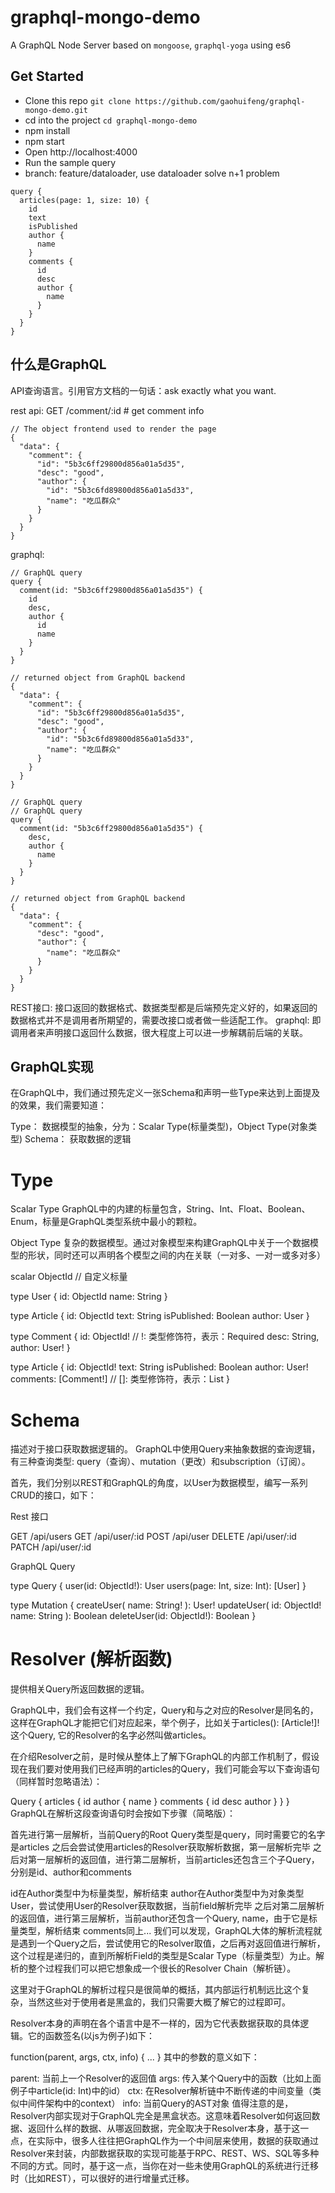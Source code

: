 # graphql-mongo-demo
A GraphQL Node Server based on `mongoose`, `graphql-yoga` using es6
## Get Started
- Clone this repo
`git clone https://github.com/gaohuifeng/graphql-mongo-demo.git`
- cd into the project
`cd graphql-mongo-demo`
- npm install
- npm start
- Open http://localhost:4000
- Run the sample query
- branch: feature/dataloader, use dataloader solve n+1 problem
```
query {
  articles(page: 1, size: 10) {
    id
    text
    isPublished
    author {
      name
    }
    comments {
      id
      desc
      author {
        name
      }
    }
  }
}
```


## 什么是GraphQL
API查询语言。引用官方文档的一句话：ask exactly what you want.

rest api:
GET /comment/:id # get comment info
```
// The object frontend used to render the page
{
  "data": {
    "comment": {
      "id": "5b3c6ff29800d856a01a5d35",
      "desc": "good",
      "author": {
        "id": "5b3c6fd89800d856a01a5d33",
        "name": "吃瓜群众"
      }
    }
  }
}
```

graphql:
```
// GraphQL query
query {
  comment(id: "5b3c6ff29800d856a01a5d35") {
    id
    desc,
    author {
      id
      name
    }
  }
}

// returned object from GraphQL backend
{
  "data": {
    "comment": {
      "id": "5b3c6ff29800d856a01a5d35",
      "desc": "good",
      "author": {
        "id": "5b3c6fd89800d856a01a5d33",
        "name": "吃瓜群众"
      }
    }
  }
}
```

```
// GraphQL query
// GraphQL query
query {
  comment(id: "5b3c6ff29800d856a01a5d35") {
    desc,
    author {
      name
    }
  }
}

// returned object from GraphQL backend
{
  "data": {
    "comment": {
      "desc": "good",
      "author": {
        "name": "吃瓜群众"
      }
    }
  }
}
```


REST接口: 接口返回的数据格式、数据类型都是后端预先定义好的，如果返回的数据格式并不是调用者所期望的，需要改接口或者做一些适配工作。
graphql: 即调用者来声明接口返回什么数据，很大程度上可以进一步解耦前后端的关联。


## GraphQL实现

在GraphQL中，我们通过预先定义一张Schema和声明一些Type来达到上面提及的效果，我们需要知道：

Type： 数据模型的抽象，分为：Scalar Type(标量类型)，Object Type(对象类型)
Schema： 获取数据的逻辑

# Type

Scalar Type
GraphQL中的内建的标量包含，String、Int、Float、Boolean、Enum，标量是GraphQL类型系统中最小的颗粒。

Object Type
复杂的数据模型。通过对象模型来构建GraphQL中关于一个数据模型的形状，同时还可以声明各个模型之间的内在关联（一对多、一对一或多对多）


scalar ObjectId  // 自定义标量

type User {
  id: ObjectId
  name: String
}

type Article {
  id: ObjectId
  text: String
  isPublished: Boolean
  author: User
}

type Comment {
  id: ObjectId! // !: 类型修饰符，表示：Required
  desc: String,
  author: User!
}

type Article {
  id: ObjectId!
  text: String
  isPublished: Boolean
  author: User!
  comments: [Comment!] // []: 类型修饰符，表示：List
}


# Schema
描述对于接口获取数据逻辑的。
GraphQL中使用Query来抽象数据的查询逻辑，有三种查询类型: query（查询）、mutation（更改）和subscription（订阅）。

首先，我们分别以REST和GraphQL的角度，以User为数据模型，编写一系列CRUD的接口，如下：

Rest 接口

GET /api/users
GET /api/user/:id
POST /api/user
DELETE /api/user/:id
PATCH /api/user/:id

GraphQL Query

type Query {
  user(id: ObjectId!): User
  users(page: Int, size: Int): [User]
}

type Mutation {
  createUser(
    name: String!
  ): User!
  updateUser(
    id: ObjectId!
    name: String
  ): Boolean
  deleteUser(id: ObjectId!): Boolean
}


# Resolver (解析函数)
提供相关Query所返回数据的逻辑。

GraphQL中，我们会有这样一个约定，Query和与之对应的Resolver是同名的，这样在GraphQL才能把它们对应起来，举个例子，比如关于articles(): [Article!]!这个Query, 它的Resolver的名字必然叫做articles。

在介绍Resolver之前，是时候从整体上了解下GraphQL的内部工作机制了，假设现在我们要对使用我们已经声明的articles的Query，我们可能会写以下查询语句（同样暂时忽略语法）：

Query {
  articles {
       id
       author {
           name
       }
       comments {
      id
      desc
      author
    }
  }
}
GraphQL在解析这段查询语句时会按如下步骤（简略版）：

首先进行第一层解析，当前Query的Root Query类型是query，同时需要它的名字是articles
之后会尝试使用articles的Resolver获取解析数据，第一层解析完毕
之后对第一层解析的返回值，进行第二层解析，当前articles还包含三个子Query，分别是id、author和comments

id在Author类型中为标量类型，解析结束
author在Author类型中为对象类型User，尝试使用User的Resolver获取数据，当前field解析完毕
之后对第二层解析的返回值，进行第三层解析，当前author还包含一个Query, name，由于它是标量类型，解析结束
comments同上...
我们可以发现，GraphQL大体的解析流程就是遇到一个Query之后，尝试使用它的Resolver取值，之后再对返回值进行解析，这个过程是递归的，直到所解析Field的类型是Scalar Type（标量类型）为止。解析的整个过程我们可以把它想象成一个很长的Resolver Chain（解析链）。

这里对于GraphQL的解析过程只是很简单的概括，其内部运行机制远比这个复杂，当然这些对于使用者是黑盒的，我们只需要大概了解它的过程即可。

Resolver本身的声明在各个语言中是不一样的，因为它代表数据获取的具体逻辑。它的函数签名(以js为例子)如下：

function(parent, args, ctx, info) {
    ...
}
其中的参数的意义如下：

parent: 当前上一个Resolver的返回值
args: 传入某个Query中的函数（比如上面例子中article(id: Int)中的id）
ctx: 在Resolver解析链中不断传递的中间变量（类似中间件架构中的context）
info: 当前Query的AST对象
值得注意的是，Resolver内部实现对于GraphQL完全是黑盒状态。这意味着Resolver如何返回数据、返回什么样的数据、从哪返回数据，完全取决于Resolver本身，基于这一点，在实际中，很多人往往把GraphQL作为一个中间层来使用，数据的获取通过Resolver来封装，内部数据获取的实现可能基于RPC、REST、WS、SQL等多种不同的方式。同时，基于这一点，当你在对一些未使用GraphQL的系统进行迁移时（比如REST），可以很好的进行增量式迁移。

